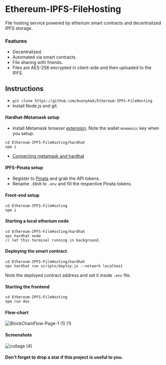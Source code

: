 # Ethereum-IPFS-FileHosting
File hosting service powered by etherium smart contracts and decentralized IPFS storage.         


### Features
- Decentralized.
- Automated via smart contracts.
- File sharing with friends.
- Files are AES-256 encrypted in client-side and then uploaded to the IPFS.

## Instructions
- `git clone https://github.com/bunnykek/Ethereum-IPFS-FileHosting`
- Install Node.js and git.


#### Hardhat-Metamask setup
- Install Metamask browser [extension](https://metamask.io/download/). Note the wallet `mnemonic` key when you setup.
```
cd Ethereum-IPFS-FileHosting/hardhat
npm i
```
- [Connecting metamask and hardhat](https://docs.metamask.io/wallet/how-to/run-devnet/)


#### IPFS-Pinata setup
- Register to [Pinata](https://www.pinata.cloud/) and grab the API tokens.
- Rename `.ENVR` to `.env` and fill the respective Pinata tokens.

#### Front-end setup
```
cd Ethereum-IPFS-FileHosting
npm i
```

#### Starting a local etherium node
```
cd Ethereum-IPFS-FileHosting/hardhat
npx hardhat node
// let this terminal running in background.
```

#### Deploying the smart contract.
```
cd Ethereum-IPFS-FileHosting/hardhat
npx hardhat run scripts/deploy.js --network localhost
```
Note the deployed contract address and set it inside `.env` file.

#### Starting the frontend
```
cd Ethereum-IPFS-FileHosting
npm run dev
```

#### Flow-chart
![BlockChainFlow-Page-1 (1) (1)](https://github.com/bunnykek/Ethereum-IPFS-FileHosting/assets/67633271/fb30a15b-4d20-4e3c-a24b-36209cb9e423)

#### Screenshots
![collage (4)](https://github.com/bunnykek/Ethereum-IPFS-FileHosting/assets/67633271/47d48100-c126-4344-974f-dc19bf426061)

#### Don't forget to drop a star if this project is useful to you.

